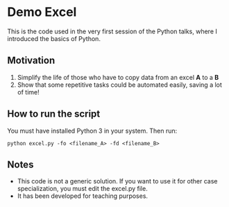 # Demo Excel

This is the code used in the very first session of the Python talks, where I introduced the basics of Python.

## Motivation

 1. Simplify the life of those who have to copy data from an excel **A** to a **B**
 2. Show that some repetitive tasks could be automated easily, saving a lot of time!

## How to run the script

You must have installed Python 3 in your system. Then run:

    python excel.py -fo <filename_A> -fd <filename_B>

## Notes

 - This code is not a generic solution. If you want to use it for other case specialization, you must edit the excel.py file.
 - It has been developed for teaching purposes.
